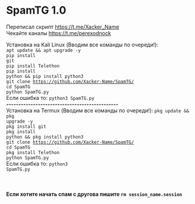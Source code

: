 # SpamTG 1.0
Переписал скрипт https://t.me/Xacker_Name
<br>
Чекайте каналы https://t.me/perexodnock
<br>

Установка на Kali Linux (Вводим все команды по очереди!):
<br>
<code>apt update && apt upgrade -y</code><br>
<code>pip install git</code><br>
<code>pip install Telethon</code><br>
<code>pip install python && pip install python3</code><br>
<code>git clone https://github.com/Xacker-Name/SpamTG/</code><br>
<code>cd SpamTG</code><br>
<code>python SpamTG.py</code><br>
Если ошибка то:
<code>python3 SpamTG.py</code><br>
<b>----------------------------------------------</b><br>
Установка на Termux (Вводим все команды по очереди!):
<code>pkg update && pkg upgrade -y</code><br>
<code>pkg install git</code><br>
<code>pkg install python && pkg install python3</code><br>
<code>git clone https://github.com/Xacker-Name/SpamTG/</code><br>
<code>cd SpamTG</code><br>
<code>pkg install Telethon</code><br>
<code>python SpamTG.py</code><br>
Если ошибка то:
<code>python3 SpamTG.py</code><br>
<br>
<br>
<br>
<b>Если хотите начать спам с другова пишите <code>rm session_name.session</code><br></b>
